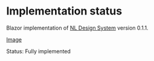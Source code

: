 # Implementation status
Blazor implementation of [NL Design System](https://nl-design-system.gitlab.io/nl-design-system/index.html) version 0.1.1. 

[Image](https://nl-design-system.gitlab.io/nl-design-system/componenten/images/index.html)

Status: Fully implemented